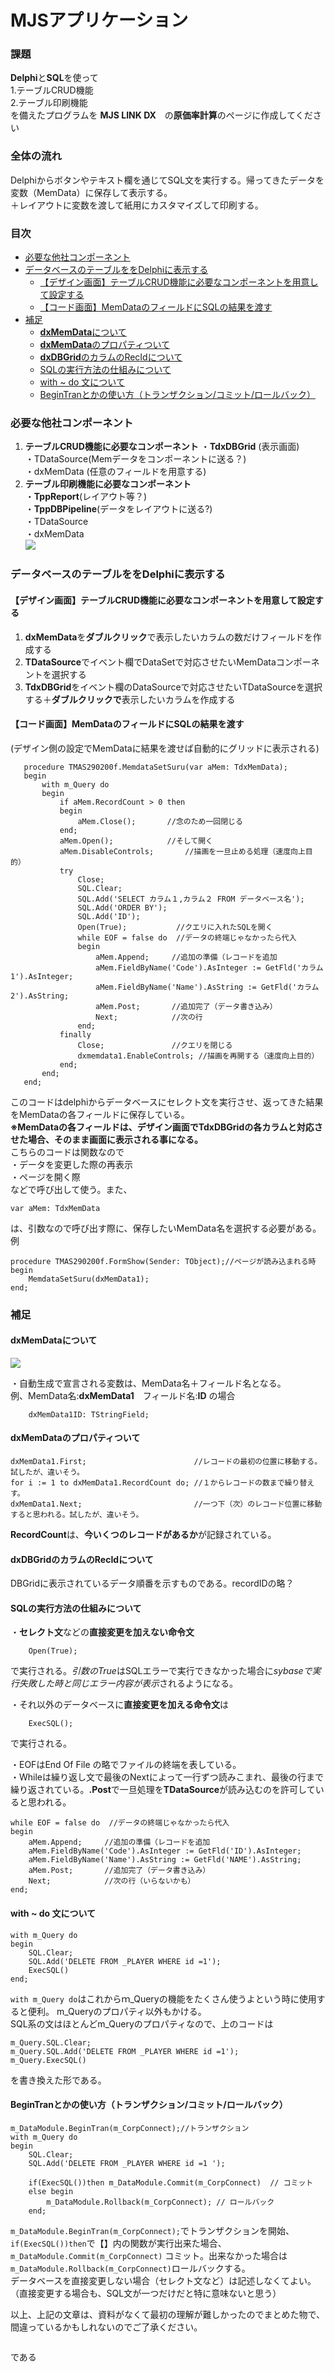 # MJSアプリケーション<!-- omit in toc -->
###   課題<!-- omit in toc -->  
 **Delphi**と**SQL**を使って<br>1.テーブルCRUD機能<br>2.テーブル印刷機能<br>を備えたプログラムを **MJS LINK DX**　の**原価率計算**のぺージに作成してください  

###   全体の流れ<!-- omit in toc -->  
 Delphiからボタンやテキスト欄を通じてSQL文を実行する。帰ってきたデータを変数（MemData）に保存して表示する。  
 ＋レイアウトに変数を渡して紙用にカスタマイズして印刷する。
### 目次<!-- omit in toc -->  
- [必要な他社コンポーネント](#必要な他社コンポーネント)
- [データベースのテーブルををDelphiに表示する](#データベースのテーブルををdelphiに表示する)
  - [【デザイン画面】テーブルCRUD機能に必要なコンポーネントを用意して設定する](#デザイン画面テーブルcrud機能に必要なコンポーネントを用意して設定する)
  - [【コード画面】MemDataのフィールドにSQLの結果を渡す](#コード画面memdataのフィールドにsqlの結果を渡す)
- [補足](#補足)
  - [**dxMemData**について](#dxmemdataについて)
  - [**dxMemData**のプロパティついて](#dxmemdataのプロパティついて)
  - [**dxDBGrid**のカラムのRecIdについて](#dxdbgridのカラムのrecidについて)
  - [SQLの実行方法の仕組みについて](#sqlの実行方法の仕組みについて)
  - [with ~ do 文について](#with--do-文について)
  - [BeginTranとかの使い方（トランザクション/コミット/ロールバック）](#begintranとかの使い方トランザクションコミットロールバック)
###   必要な他社コンポーネント
 1. **テーブルCRUD機能に必要なコンポーネント** 
  ・**TdxDBGrid** (表示画面)   
  ・TDataSource(Memデータをコンポーネントに送る？)  
  ・dxMemData (任意のフィールドを用意する)
 2. **テーブル印刷機能に必要なコンポーネント**  
  ・**TppReport**(レイアウト等？)  
  ・**TppDBPipeline**(データをレイアウトに送る?)   
  ・TDataSource  
  ・dxMemData  
![](imgs/図1.png)

###   データベースのテーブルををDelphiに表示する
 #### 【デザイン画面】テーブルCRUD機能に必要なコンポーネントを用意して設定する 
 1. **dxMemData**を**ダブルクリック**で表示したいカラムの数だけフィールドを作成する
 2. **TDataSource**でイベント欄でDataSetで対応させたいMemDataコンポーネントを選択する
 3. **TdxDBGrid**をイベント欄のDataSourceで対応させたいTDataSourceを選択する＋**ダブルクリックで**表示したいカラムを作成する
   
 #### 【コード画面】MemDataのフィールドにSQLの結果を渡す  
  (デザイン側の設定でMemDataに結果を渡せば自動的にグリッドに表示される)
 ```Delphi
    procedure TMAS290200f.MemdataSetSuru(var aMem: TdxMemData);
    begin
        with m_Query do
        begin
            if aMem.RecordCount > 0 then
            begin
                aMem.Close();  		//念のため一回閉じる
            end;
            aMem.Open();   			//そして開く
            aMem.DisableControls;		//描画を一旦止める処理（速度向上目的）
            try
                Close;
                SQL.Clear;
                SQL.Add('SELECT カラム１,カラム２ FROM データベース名');
                SQL.Add('ORDER BY');
                SQL.Add('ID');
                Open(True);  		  //クエリに入れたSQLを開く
                while EOF = false do  //データの終端じゃなかったら代入
                begin
                    aMem.Append;     //追加の準備（レコードを追加
                    aMem.FieldByName('Code').AsInteger := GetFld('カラム1').AsInteger;
                    aMem.FieldByName('Name').AsString := GetFld('カラム2').AsString;
                    aMem.Post;       //追加完了（データ書き込み）
                    Next;            //次の行
                end;
            finally
                Close;               //クエリを閉じる
                dxmemdata1.EnableControls; //描画を再開する（速度向上目的）
            end;
        end;
    end;
```

このコードはdelphiからデータベースにセレクト文を実行させ、返ってきた結果をMemDataの各フィールドに保存している。  
**※MemDataの各フィールドは、デザイン画面でTdxDBGridの各カラムと対応させた場合、そのまま画面に表示される事になる。**  
こちらのコードは関数なので  
・データを変更した際の再表示  
・ページを開く際  
などで呼び出して使う。また、
```delphi
var aMem: TdxMemData
```
は、引数なので呼び出す際に、保存したいMemData名を選択する必要がある。
例
```delphi
procedure TMAS290200f.FormShow(Sender: TObject);//ページが読み込まれる時
begin
    MemdataSetSuru(dxMemData1);
end;
```

### 補足
#### **dxMemData**について
![](imgs/Memdata違い.png)

・自動生成で宣言される変数は、MemData名＋フィールド名となる。  
例、MemData名:**dxMemData1**　フィールド名:**ID** の場合
    
```delphi
    dxMemData1ID: TStringField; 
```

#### **dxMemData**のプロパティついて
```delphi
dxMemData1.First;                        //レコードの最初の位置に移動する。試したが、違いそう。
for i := 1 to dxMemData1.RecordCount do; //１からレコードの数まで繰り替えす。 
dxMemData1.Next;                         //一つ下（次）のレコード位置に移動すると思われる。試したが、違いそう。
``` 

**RecordCount**は、**今いくつのレコードがあるか**が記録されている。
#### **dxDBGrid**のカラムのRecIdについて
 DBGridに表示されているデータ順番を示すものである。recordIDの略？
#### SQLの実行方法の仕組みについて
・**セレクト文**などの**直接変更を加えない命令文**
```delphi
    Open(True);  
```
で実行される。*引数のTrue*はSQLエラーで実行できなかった場合に*sybaseで実行失敗した時と同じエラー内容が表示*されるようになる。

・それ以外のデータベースに**直接変更を加える命令文**は
```delphi
    ExecSQL();
```
で実行される。

・EOFはEnd Of File の略でファイルの終端を表している。  
・Whileは繰り返し文で最後のNextによって一行ずつ読みこまれ、最後の行まで繰り返されている。**.Post**で一旦処理を**TDataSource**が読み込むのを許可していると思われる。
```delphi
while EOF = false do  //データの終端じゃなかったら代入
begin
    aMem.Append;     //追加の準備（レコードを追加
    aMem.FieldByName('Code').AsInteger := GetFld('ID').AsInteger;
    aMem.FieldByName('Name').AsString := GetFld('NAME').AsString;
    aMem.Post;       //追加完了（データ書き込み）
    Next;            //次の行（いらないかも）
end;
```
#### with ~ do 文について
```delphi
with m_Query do
begin
    SQL.Clear;
    SQL.Add('DELETE FROM _PLAYER WHERE id =1');
    ExecSQL()
end;
```
`with m_Query do`はこれからｍ_Queryの機能をたくさん使うよという時に使用すると便利。  m_Queryのプロパティ以外もかける。  
SQL系の文はほとんどm_Queryのプロパティなので、上のコードは
```delphi
m_Query.SQL.Clear;
m_Query.SQL.Add('DELETE FROM _PLAYER WHERE id =1');
m_Query.ExecSQL()
```
を書き換えた形である。

#### BeginTranとかの使い方（トランザクション/コミット/ロールバック）
```delphi
m_DataModule.BeginTran(m_CorpConnect);//トランザクション
with m_Query do
begin
    SQL.Clear;
    SQL.Add('DELETE FROM _PLAYER WHERE id =1 ');

    if(ExecSQL())then m_DataModule.Commit(m_CorpConnect)  // コミット
    else begin
        m_DataModule.Rollback(m_CorpConnect); // ロールバック
    end;
```
`m_DataModule.BeginTran(m_CorpConnect);`でトランザクションを開始、  
`if(ExecSQL())then`で【】内の関数が実行出来た場合、  
`m_DataModule.Commit(m_CorpConnect)` コミット。出来なかった場合は  
`m_DataModule.Rollback(m_CorpConnect)`ロールバックする。  
データベースを直接変更しない場合（セレクト文など）は記述しなくてよい。（直接変更する場合も、SQL文が一つだけだと特に意味ないと思う）


以上、上記の文章は、資料がなくて最初の理解が難しかったのでまとめた物で、間違っているかもしれないのでご了承ください。
```delphi
```
である
